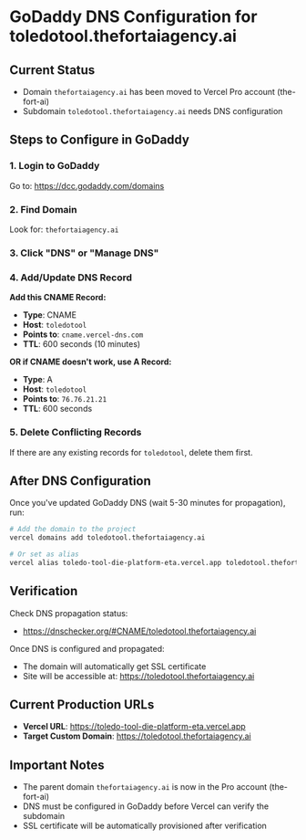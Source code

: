 # GoDaddy DNS Configuration for toledotool.thefortaiagency.ai

## Current Status
- Domain `thefortaiagency.ai` has been moved to Vercel Pro account (the-fort-ai)
- Subdomain `toledotool.thefortaiagency.ai` needs DNS configuration

## Steps to Configure in GoDaddy

### 1. Login to GoDaddy
Go to: https://dcc.godaddy.com/domains

### 2. Find Domain
Look for: `thefortaiagency.ai`

### 3. Click "DNS" or "Manage DNS"

### 4. Add/Update DNS Record

**Add this CNAME Record:**
- **Type**: CNAME
- **Host**: `toledotool`
- **Points to**: `cname.vercel-dns.com`
- **TTL**: 600 seconds (10 minutes)

**OR if CNAME doesn't work, use A Record:**
- **Type**: A  
- **Host**: `toledotool`
- **Points to**: `76.76.21.21`
- **TTL**: 600 seconds

### 5. Delete Conflicting Records
If there are any existing records for `toledotool`, delete them first.

## After DNS Configuration

Once you've updated GoDaddy DNS (wait 5-30 minutes for propagation), run:

```bash
# Add the domain to the project
vercel domains add toledotool.thefortaiagency.ai

# Or set as alias
vercel alias toledo-tool-die-platform-eta.vercel.app toledotool.thefortaiagency.ai
```

## Verification

Check DNS propagation status:
- https://dnschecker.org/#CNAME/toledotool.thefortaiagency.ai

Once DNS is configured and propagated:
- The domain will automatically get SSL certificate
- Site will be accessible at: https://toledotool.thefortaiagency.ai

## Current Production URLs
- **Vercel URL**: https://toledo-tool-die-platform-eta.vercel.app
- **Target Custom Domain**: https://toledotool.thefortaiagency.ai

## Important Notes
- The parent domain `thefortaiagency.ai` is now in the Pro account (the-fort-ai)
- DNS must be configured in GoDaddy before Vercel can verify the subdomain
- SSL certificate will be automatically provisioned after verification